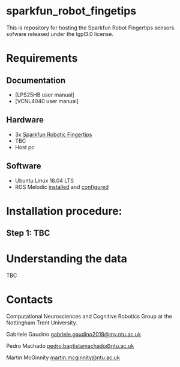# sparkfun_robot_fingetips

This is repository for hosting the Sparkfun Robot Fingertips sensors sofware released under the lgpl3.0 license.

# Requirements

## Documentation
* [LPS25HB user manual]
* [VCNL4040 user manual]

## Hardware
* 3x [Sparkfun Robotic Fingertips](https://www.sparkfun.com/products/14687)
* TBC
* Host pc

## Software
* Ubuntu Linux 18.04 LTS
* ROS Melodic [installed](http://wiki.ros.org/melodic/Installation/Ubuntu) and [configured](http://wiki.ros.org/ROS/Tutorials/InstallingandConfiguringROSEnvironment)

# Installation procedure:
## Step 1: TBC


# Understanding the data
TBC
# Contacts
Computational Neurosciences and Cognitive Robotics Group at the Nottingham Trent University.

Gabriele Gaudino <gabriele.gaudino2018@my.ntu.ac.uk>

Pedro Machado <pedro.baptistamachado@ntu.ac.uk>

Martin McGinnity <martin.mcginnity@ntu.ac.uk>
